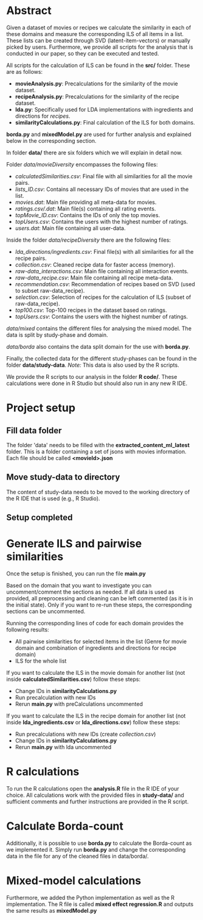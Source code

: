 Abstract
=======
Given a dataset of movies or recipes we calculate the similarity in each of these domains and measure the corresponding ILS of all items in a list.
These lists can be created through SVD (latent-item-vectors) or manually picked by users. 
Furthermore, we provide all scripts for the analysis that is conducted in our paper, so they can be executed and tested.

All scripts for the calculation of ILS can be found in the **src/** folder.
These are as follows:
- **movieAnalysis.py**: Precalculations for the similarity of the movie dataset. 
- **recipeAnalysis.py**: Precalculations for the similarity of the recipe dataset.
- **lda.py**: Specifically used for LDA implementations with ingredients and directions for *recipes*.
- **similarityCalculations.py**: Final calculation of the ILS for both domains.

**borda.py** and **mixedModel.py** are used for further analysis and explained below in the corresponding section.

In folder **data/** there are six folders which we will explain in detail now.

Folder *data/movieDiversity* encompasses the following files:
- *calculatedSimilarities.csv*: Final file with all similarities for all the movie pairs.
- *lists_ID.csv*: Contains all necessary IDs of movies that are used in the list.
- *movies.dat*: Main file providing all meta-data for movies.
- *ratings.csv/.dat*: Main file(s) containing all rating events.
- *topMovie_ID.csv*: Contains the IDs of only the top movies.
- *topUsers.csv*: Contains the users with the highest number of ratings.
- *users.dat*: Main file containing all user-data.

Inside the folder *data/recipeDiversity* there are the following files:
- *lda_directions/ingredients.csv*: Final file(s) with all similarities for all the recipe pairs.
- *collection.csv*: Cleaned recipe data for faster access (memory).
- *raw-data_interactions.csv*: Main file containing all interaction events.
- *raw-data_recipe.csv*: Main file containing all recipe meta-data.
- *recommendation.csv*: Recommendation of recipes based on SVD (used to subset raw-data_recipe).
- *selection.csv*: Selection of recipes for the calculation of ILS (subset of raw-data_recipe).
- *top100.csv*: Top-100 recipes in the dataset based on ratings.
- *topUsers.csv*: Contains the users with the highest number of ratings.

*data/mixed* contains the different files for analysing the mixed model. The data is split by study-phase and domain.

*data/borda* also contains the data split domain for the use with **borda.py**.
 
 Finally, the collected data for the different study-phases can be found in the folder **data/study-data**.
 *Note:* This data is also used by the R scripts. 
 
 We provide the R scripts to our analysis in the folder **R code/**.
 These calculations were done in R Studio but should also run in any new R IDE.

Project setup
=======
Fill data folder
------
The folder 'data' needs to be filled with the **extracted_content_ml_latest** folder. This is a folder containing a set of jsons with movies information. Each file should be called **\<movieId\>.json**

Move study-data to directory
------
The content of study-data needs to be moved to the working directory of the R IDE that is used (e.g., R Studio).

Setup completed
------

Generate ILS and pairwise similarities
======
Once the setup is finished, you can run the file **__main__.py**

Based on the domain that you want to investigate you can uncomment/comment the sections as needed.
If all data is used as provided, all preprocessing and cleaning can be left commented (as it is in the initial state).
Only if you want to re-run these steps, the corresponding sections can be uncommented.

Running the corresponding lines of code for each domain provides the following results:
- All pairwise similarities for selected items in the list (Genre for movie domain and combination of ingredients and directions for recipe domain)
- ILS for the whole list 

If you want to calculate the ILS in the movie domain for another list (not inside **calculatedSimilarities.csv**) follow these steps:
- Change IDs in **similarityCalculations.py**
- Run precalculation with new IDs
- Rerun **__main__.py** with preCalculations uncommented

If you want to calculate the ILS in the recipe domain for another list (not inside **lda_ingredients.csv** or **lda_directions.csv**) follow these steps:
- Run precalculations with new IDs (create *collection.csv*)
- Change IDs in **similarityCalculations.py**
- Rerun **__main__.py** with lda uncommented

R calculations
=====
To run the R calculations open the **analysis.R** file in the R IDE of your choice.
All calculations work with the provided files in **study-data/** and sufficient comments and further instructions are provided in the R script.

Calculate Borda-count
=====
Additionally, it is possible to use **borda.py** to calculate the Borda-count as we implemented it.
Simply run **borda.py** and change the corresponding data in the file for any of the cleaned files in data/borda/.

Mixed-model calculations
=====
Furthermore, we added the Python implementation as well as the R implementation.
The R file is called **mixed effect regression.R** and outputs the same results as **mixedModel.py**